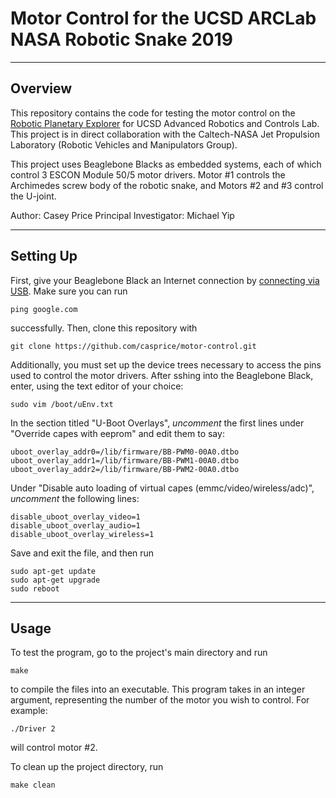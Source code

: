 # Motor Control for the UCSD ARCLab NASA Robotic Snake 2019

---
## Overview
This repository contains the code for testing the motor control on the [Robotic Planetary Explorer](https://www.ucsdarclab.com/nasarobot) for UCSD Advanced Robotics and Controls Lab. This project is in direct collaboration with the Caltech-NASA Jet Propulsion Laboratory (Robotic Vehicles and Manipulators Group). 

This project uses Beaglebone Blacks as embedded systems, each of which control 3 ESCON Module 50/5 motor drivers. Motor #1 controls the Archimedes screw body of the robotic snake, and Motors #2 and #3 control the U-joint. 

Author: Casey Price
Principal Investigator: Michael Yip

----
## Setting Up
First, give your Beaglebone Black an Internet connection by [connecting via USB](http://paulbupejr.com/beaglebone-black-internet-over-usb/). Make sure you can run 

    ping google.com

successfully. Then, clone this repository with
  
    git clone https://github.com/casprice/motor-control.git

Additionally, you must set up the device trees necessary to access the pins used to control the motor drivers. After sshing into the Beaglebone Black, enter, using the text editor of your choice: 

    sudo vim /boot/uEnv.txt

In the section titled "U-Boot Overlays", *uncomment* the first lines under "Override capes with eeprom" and edit them to say: 

    uboot_overlay_addr0=/lib/firmware/BB-PWM0-00A0.dtbo
    uboot_overlay_addr1=/lib/firmware/BB-PWM1-00A0.dtbo
    uboot_overlay_addr2=/lib/firmware/BB-PWM2-00A0.dtbo

Under "Disable auto loading of virtual capes (emmc/video/wireless/adc)", *uncomment* the following lines:
    
    disable_uboot_overlay_video=1
    disable_uboot_overlay_audio=1
    disable_uboot_overlay_wireless=1

Save and exit the file, and then run

    sudo apt-get update
    sudo apt-get upgrade
    sudo reboot

----
## Usage
To test the program, go to the project's main directory and run 

    make

to compile the files into an executable. This program takes in an integer argument, representing the number of the motor you wish to control. For example:

    ./Driver 2

will control motor #2.

To clean up the project directory, run

    make clean
